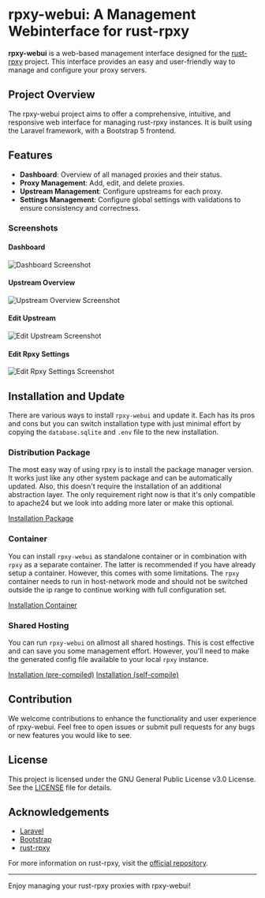 # rpxy-webui: A Management Webinterface for rust-rpxy

**rpxy-webui** is a web-based management interface designed for the [rust-rpxy](https://github.com/junkurihara/rust-rpxy) project. This interface provides an easy and user-friendly way to manage and configure your proxy servers.

## Project Overview

The rpxy-webui project aims to offer a comprehensive, intuitive, and responsive web interface for managing rust-rpxy instances. It is built using the Laravel framework, with a Bootstrap 5 frontend.

## Features

- **Dashboard**: Overview of all managed proxies and their status.
- **Proxy Management**: Add, edit, and delete proxies.
- **Upstream Management**: Configure upstreams for each proxy.
- **Settings Management**: Configure global settings with validations to ensure consistency and correctness.

### Screenshots

#### Dashboard
![Dashboard Screenshot](https://github.com/Gamerboy59/rpxy-webui/assets/1812977/8ff9f855-f8e2-4fd8-93f2-a4f84d2d7b21)

#### Upstream Overview
![Upstream Overview Screenshot](https://github.com/Gamerboy59/rpxy-webui/assets/1812977/a8aea3a9-16c1-428f-9a1a-9845ba66071a)

#### Edit Upstream
![Edit Upstream Screenshot](https://github.com/Gamerboy59/rpxy-webui/assets/1812977/58738fc3-3f37-4769-ab1f-209aba490bb2)

#### Edit Rpxy Settings
![Edit Rpxy Settings Screenshot](https://github.com/Gamerboy59/rpxy-webui/assets/1812977/b7761df4-d045-4a20-b75c-6f6ecfb9cc7d)



## Installation and Update

There are various ways to install `rpxy-webui` and update it. Each has its pros and cons but you can switch installation type with just minimal effort by copying the `database.sqlite` and `.env` file to the new installation.

### Distribution Package

The most easy way of using rpxy is to install the package manager version. It works just like any other system package and can be automatically updated. Also, this doesn't require the installation of an additional abstraction layer. The only requirement right now is that it's only compatible to apache24 but we look into adding more later or make this optional.

[Installation Package](https://github.com/Gamerboy59/rpxy-webui/wiki/Installation-and-Update#distribution-package)

### Container

You can install `rpxy-webui` as standalone container or in combination with `rpxy` as a separate container. The latter is recommended if you have already setup a container. However, this comes with some limitations. The `rpxy` container needs to run in host-network mode and should not be switched outside the ip range to continue working with full configuration set.

[Installation Container](https://github.com/Gamerboy59/rpxy-webui/wiki/Installation-and-Update#container)

### Shared Hosting

You can run `rpxy-webui` on allmost all shared hostings. This is cost effective and can save you some management effort. However, you'll need to make the generated config file available to your local `rpxy` instance.

[Installation (pre-compiled)](https://github.com/Gamerboy59/rpxy-webui/wiki/Installation-and-Update#installation-pre-compiled)
[Installation (self-compile)](https://github.com/Gamerboy59/rpxy-webui/wiki/Installation-and-Update#installation-self-compile)

## Contribution

We welcome contributions to enhance the functionality and user experience of rpxy-webui. Feel free to open issues or submit pull requests for any bugs or new features you would like to see.

## License

This project is licensed under the GNU General Public License v3.0 License. See the [LICENSE](LICENSE) file for details.

## Acknowledgements

- [Laravel](https://laravel.com/)
- [Bootstrap](https://getbootstrap.com/)
- [rust-rpxy](https://github.com/junkurihara/rust-rpxy)

For more information on rust-rpxy, visit the [official repository](https://github.com/junkurihara/rust-rpxy).

---

Enjoy managing your rust-rpxy proxies with rpxy-webui!

